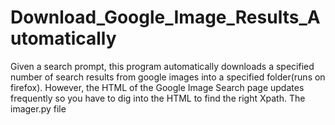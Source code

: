 # Download_Google_Image_Results_Automatically
Given a search prompt, this program automatically downloads a specified number of search results from google images into a specified folder(runs on firefox). However, the HTML of the Google Image Search page updates frequently so you have to dig into the HTML to find the right Xpath. The imager.py file 
